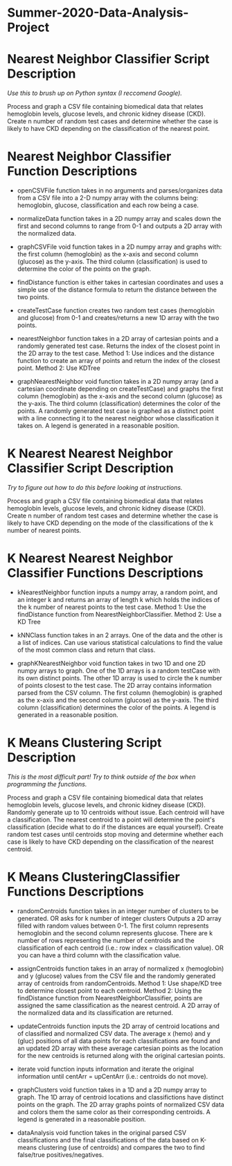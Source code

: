 # Summer-2020-Data-Analysis-Project

# Nearest Neighbor Classifier Script Description

*Use this to brush up on Python syntax (I reccomend Google).*

Process and graph a CSV file containing biomedical data that relates hemoglobin levels, glucose levels, and chronic kidney disease (CKD).
Create n number of random test cases and determine whether the case is likely to have CKD depending on the classification of the nearest point.

# Nearest Neighbor Classifier Function Descriptions

- openCSVFile function takes in no arguments and parses/organizes data from a CSV file into a 2-D numpy array with the columns being: 
hemoglobin, glucose, classification and each row being a case.

- normalizeData function takes in a 2D numpy array and 
scales down the first and second columns to range from 0-1 and 
outputs a 2D array with the normalized data.

- graphCSVFile void function takes in a 2D numpy array and graphs with:
the first column (hemoglobin) as the x-axis and second column (glucose) as the y-axis. 
The third column (classification) is used to determine the color of the points on the graph.

- findDistance function is either takes in cartesian coordinates and
uses a simple use of the distance formula
to return the distance between the two points.

- createTestCase function creates two random test cases (hemoglobin and glucose) from 0-1 and
creates/returns a new 1D array with the two points.

- nearestNeighbor function takes in a 2D array of cartesian points and a randomly generated test case.
Returns the index of the closest point in the 2D array to the test case.
Method 1: Use indices and the distance function to create an array of points and return the index of the closest point.
Method 2: Use KDTree

- graphNearestNeighbor void function takes in a 2D numpy array (and a cartesian 
coordinate depending on createTestCase) and 
graphs the first column (hemoglobin) as the x-axis and the second column (glucose) as the y-axis.
The third column (classification) determines the color of the points. 
A randomly generated test case is graphed as a distinct point with a line connecting it to the nearest neighbor whose classification it takes on.
A legend is generated in a reasonable position.

# K Nearest Nearest Neighbor Classifier Script Description

*Try to figure out how to do this before looking at instructions.*

Process and graph a CSV file containing biomedical data that relates hemoglobin levels, glucose levels, and chronic kidney disease (CKD).
Create n number of random test cases and determine whether the case is likely to have CKD depending on the mode of the classifications of the k number of nearest points.

# K Nearest Nearest Neighbor Classifier Functions Descriptions

- kNearestNeighbor function inputs a numpy array, a random point, and an integer k and 
returns an array of length k which holds the indices of the k number of nearest points to the test case.
Method 1: Use the findDistance function from NearestNeighborClassifier. 
Method 2: Use a KD Tree

- kNNClass function takes in an 2 arrays. One of the data and the other is a list of indices.
Can use various statistical calculations to find the value of the most common class and return that class.

- graphKNearestNeighbor void function takes in two 1D and one 2D numpy arrays to graph.
One of the 1D arrays is a random testCase with its own distinct points.
The other 1D array is used to circle the k number of points closest to the test case.
The 2D array contains information parsed from the CSV column.
The first column (hemoglobin) is graphed as the x-axis and the second column (glucose) as the y-axis.
The third column  (classification) determines the color of the points. 
A legend is generated in a reasonable position.

# K Means Clustering Script Description

*This is the most difficult part! Try to think outside of the box when programming the functions.*

Process and graph a CSV file containing biomedical data that relates hemoglobin levels, glucose levels, and chronic kidney disease (CKD).
Randomly generate up to 10 centroids without issue. 
Each centroid will have a classification. 
The nearest centroid to a point will determine the point's classification (decide what to do if the distances are equal yourself).
Create random test cases until centroids stop moving and determine whether each case is likely to have CKD depending on the classification of the nearest centroid.

# K Means ClusteringClassifier Functions Descriptions

- randomCentroids function takes in an integer number of clusters to be generated. 
OR asks for k number of integer clusters
Outputs a 2D array filled with random values between 0-1. 
The first column represents hemoglobin and the second column represents glucose.
There are k number of rows representing the number of centroids and the classification of each centroid (i.e.: row index = classification value).
OR you can have a third column with the classification value.

- assignCentroids function takes in an array of normalized x (hemoglobin) and y (glucose) values from the CSV file and the randomly generated array of centroids from randomCentroids. 
Method 1: Use shape/KD tree to determine closest point to each centroid.
Method 2: Using the findDistance function from  NearestNeighborClassifier, points are assigned the same classification as the nearest centroid.
A 2D array of the normalized data and its classification are returned.

- updateCentroids function inputs the 2D array of centroid locations and of classified and normalized CSV data.
The average x (hemo) and y (gluc) positions of all data points for each classifications are found and
an updated 2D array with these average cartesian points as the location for the new centroids is returned along with the original cartesian points. 

- iterate void function inputs information and iterate the original information until centArr = upCentArr (i.e.: centroids do not move).

- graphClusters void function takes in a 1D and a 2D numpy array to graph. 
The 1D array of centroid locations and classifictions have distinct points on the graph. 
The 2D array graphs points of normalized CSV data and colors them the same color as their corresponding centroids.
A legend is generated in a reasonable position.

- dataAnalysis void function takes in the original parsed CSV classifications and the final classifications of the data based on K-means clustering (use of centroids) and
compares the two to find false/true positives/negatives.
